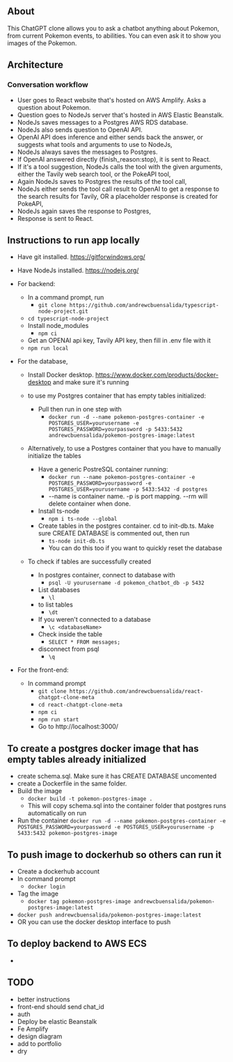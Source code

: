 ## About

This ChatGPT clone allows you to ask a chatbot anything about Pokemon, from current Pokemon events, to abilities. You can even ask it to show you images of the Pokemon.

## Architecture

### Conversation workflow

- User goes to React website that's hosted on AWS Amplify. Asks a question about Pokemon.
- Question goes to NodeJs server that's hosted in AWS Elastic Beanstalk.
- NodeJs saves messages to a Postgres AWS RDS database.
- NodeJs also sends question to OpenAI API.
- OpenAI API does inference and either sends back the answer, or suggests what tools and arguments to use to NodeJs,
- NodeJs always saves the messages to Postgres.
- If OpenAI answered directly (finish_reason:stop), it is sent to React.
- If it's a tool suggestion, NodeJs calls the tool with the given arguments, either the Tavily web search tool, or the PokeAPI tool,
- Again NodeJs saves to Postgres the results of the tool call,
- NodeJs either sends the tool call result to OpenAI to get a response to the search results for Tavily, OR a placeholder response is created for PokeAPI,
- NodeJs again saves the response to Postgres,
- Response is sent to React.

## Instructions to run app locally

- Have git installed. https://gitforwindows.org/
- Have NodeJs installed. https://nodejs.org/
- For backend:

  - In a command prompt, run
    - `git clone https://github.com/andrewcbuensalida/typescript-node-project.git`
  - `cd typescript-node-project`
  - Install node_modules
    - `npm ci`
  - Get an OPENAI api key, Tavily API key, then fill in .env file with it
  - `npm run local`

- For the database,

  - Install Docker desktop. https://www.docker.com/products/docker-desktop and make sure it's running
  - to use my Postgres container that has empty tables initialized:
    - Pull then run in one step with
      - `docker run -d --name pokemon-postgres-container -e POSTGRES_USER=yourusername -e POSTGRES_PASSWORD=yourpassword -p 5433:5432 andrewcbuensalida/pokemon-postgres-image:latest`
  - Alternatively, to use a Postgres container that you have to manually initialize the tables

    - Have a generic PostreSQL container running:
      - `docker run --name pokemon-postgres-container -e POSTGRES_PASSWORD=yourpassword -e POSTGRES_USER=yourusername -p 5433:5432 -d postgres`
      - --name is container name. -p is port mapping. --rm will delete container when done.
    - Install ts-node
      - `npm i ts-node --global`
    - Create tables in the postgres container. cd to init-db.ts. Make sure CREATE DATABASE is commented out, then run
      - `ts-node init-db.ts`
      - You can do this too if you want to quickly reset the database

  - To check if tables are successfully created
    - In postgres container, connect to database with
      - `psql -U yourusername -d pokemon_chatbot_db -p 5432`
    - List databases
      - `\l`
    - to list tables
      - `\dt`
    - If you weren't connected to a database
      - `\c <databaseName>`
    - Check inside the table
      - `SELECT * FROM messages;`
    - disconnect from psql
      - `\q`

- For the front-end:
  - In command prompt
    - `git clone https://github.com/andrewcbuensalida/react-chatgpt-clone-meta`
    - `cd react-chatgpt-clone-meta`
    - `npm ci`
    - `npm run start`
    - Go to http://localhost:3000/

## To create a postgres docker image that has empty tables already initialized

- create schema.sql. Make sure it has CREATE DATABASE uncomented
- create a Dockerfile in the same folder.
- Build the image
  - `docker build -t pokemon-postgres-image .`
  - This will copy schema.sql into the container folder that postgres runs automatically on run
- Run the container
  `docker run -d --name pokemon-postgres-container -e POSTGRES_PASSWORD=yourpassword -e POSTGRES_USER=yourusername -p 5433:5432 pokemon-postgres-image`

## To push image to dockerhub so others can run it

- Create a dockerhub account
- In command prompt
  - `docker login`
- Tag the image
  - `docker tag pokemon-postgres-image andrewcbuensalida/pokemon-postgres-image:latest`
- `docker push andrewcbuensalida/pokemon-postgres-image:latest`
- OR you can use the docker desktop interface to push

## To deploy backend to AWS ECS
- 

## TODO

- better instructions
- front-end should send chat_id
- auth
- Deploy be elastic Beanstalk
- Fe Amplify
- design diagram
- add to portfolio
- dry
